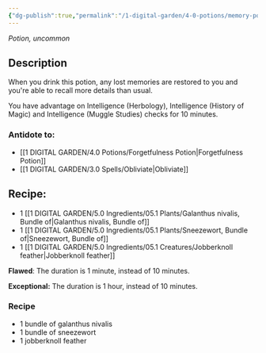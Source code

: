 ```yaml
---
{"dg-publish":true,"permalink":"/1-digital-garden/4-0-potions/memory-potion/","tags":["potion","yr6","uncommon"]}
---
```


*Potion, uncommon* 

## Description

When you drink this potion, any lost memories are restored to you and you're able to recall more details than usual. 

You have advantage on Intelligence (Herbology), Intelligence (History of Magic) and Intelligence (Muggle Studies) checks for 10 minutes.

### Antidote to: 
- [[1 DIGITAL GARDEN/4.0 Potions/Forgetfulness Potion\|Forgetfulness Potion]]
- [[1 DIGITAL GARDEN/3.0 Spells/Obliviate\|Obliviate]]

## Recipe:

- 1 [[1 DIGITAL GARDEN/5.0 Ingredients/05.1 Plants/Galanthus nivalis, Bundle of\|Galanthus nivalis, Bundle of]]
- 1 [[1 DIGITAL GARDEN/5.0 Ingredients/05.1 Plants/Sneezewort, Bundle of\|Sneezewort, Bundle of]]
- 1 [[1 DIGITAL GARDEN/5.0 Ingredients/05.1 Creatures/Jobberknoll feather\|Jobberknoll feather]]

**Flawed**:
The duration is 1 minute, instead of 10 minutes.

**Exceptional:** 
The duration is 1 hour, instead of 10 minutes.

### Recipe
* 1 bundle of galanthus nivalis
* 1 bundle of sneezewort
* 1 jobberknoll feather
